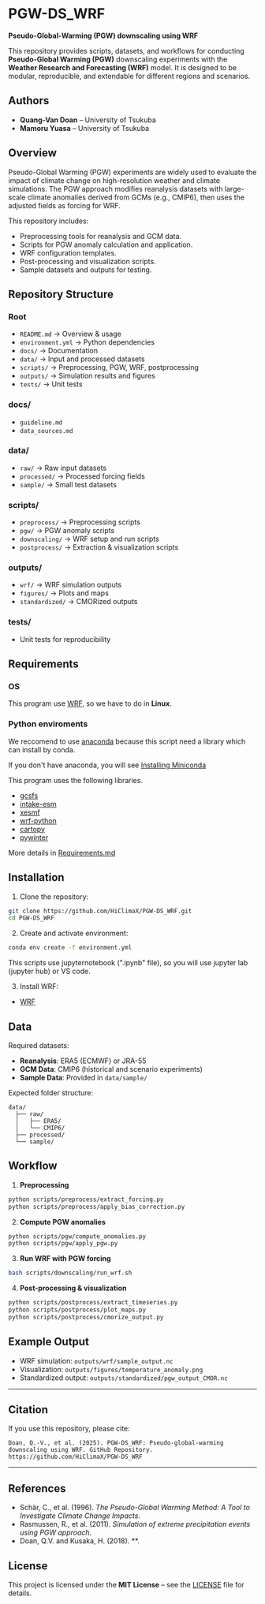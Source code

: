 # PGW-DS_WRF

**Pseudo-Global-Warming (PGW) downscaling using WRF**

This repository provides scripts, datasets, and workflows for conducting **Pseudo-Global Warming (PGW)** downscaling experiments with the **Weather Research and Forecasting (WRF)** model. It is designed to be modular, reproducible, and extendable for different regions and scenarios.

## Authors

* **Quang-Van Doan** – University of Tsukuba 
* **Mamoru Yuasa** – University of Tsukuba


## Overview

Pseudo-Global Warming (PGW) experiments are widely used to evaluate the impact of climate change on high-resolution weather and climate simulations. The PGW approach modifies reanalysis datasets with large-scale climate anomalies derived from GCMs (e.g., CMIP6), then uses the adjusted fields as forcing for WRF.

This repository includes:

* Preprocessing tools for reanalysis and GCM data.
* Scripts for PGW anomaly calculation and application.
* WRF configuration templates.
* Post-processing and visualization scripts.
* Sample datasets and outputs for testing.


## Repository Structure

### Root

* `README.md` → Overview & usage
* `environment.yml` → Python dependencies
* `docs/` → Documentation
* `data/` → Input and processed datasets
* `scripts/` → Preprocessing, PGW, WRF, postprocessing
* `outputs/` → Simulation results and figures
* `tests/` → Unit tests

### docs/

* `guideline.md`
* `data_sources.md`

### data/

* `raw/` → Raw input datasets
* `processed/` → Processed forcing fields
* `sample/` → Small test datasets

### scripts/

* `preprocess/` → Preprocessing scripts
* `pgw/` → PGW anomaly scripts
* `downscaling/` → WRF setup and run scripts
* `postprocess/` → Extraction & visualization scripts

### outputs/

* `wrf/` → WRF simulation outputs
* `figures/` → Plots and maps
* `standardized/` → CMORized outputs

### tests/

* Unit tests for reproducibility

## Requirements

### OS

This program use [WRF](https://github.com/wrf-model/WRF), so we have to do in **Linux**.

### Python enviroments

We reccomend to use [anaconda](https://www.anaconda.com/) because this script need a library which can install by conda.

If you don't have anaconda, you will see [Installing Miniconda](https://www.anaconda.com/docs/getting-started/miniconda/install#linux-terminal-installer)


This program uses the following libraries.

- [gcsfs](https://gcsfs.readthedocs.io/en/latest/)
- [intake-esm](https://intake-esm.readthedocs.io/en/stable/)
- [xesmf](https://xesmf.readthedocs.io/en/latest/index.html)
- [wrf-python](https://wrf-python.readthedocs.io/en/latest/)
- [cartopy](https://scitools.org.uk/cartopy/docs/latest/)
- [pywinter](https://pywinter.readthedocs.io/en/latest/)

More details in [Requirements.md](Requirements.md)

## Installation

1. Clone the repository:

```bash
git clone https://github.com/HiClimaX/PGW-DS_WRF.git
cd PGW-DS_WRF
```

2. Create and activate environment:

```bash
conda env create -f environment.yml
```

This scripts use jupyternotebook (".ipynb" file), so you will use jupyter lab (jupyter hub) or VS code.

3. Install WRF:

* [WRF](https://www.mmm.ucar.edu/weather-research-and-forecasting-model)


## Data

Required datasets:

* **Reanalysis**: ERA5 (ECMWF) or JRA-55
* **GCM Data**: CMIP6 (historical and scenario experiments)
* **Sample Data**: Provided in `data/sample/`

Expected folder structure:

```
data/
  ├── raw/
  │   ├── ERA5/
  │   └── CMIP6/
  ├── processed/
  └── sample/
```


## Workflow

1. **Preprocessing**

```bash
python scripts/preprocess/extract_forcing.py
python scripts/preprocess/apply_bias_correction.py
```

2. **Compute PGW anomalies**

```bash
python scripts/pgw/compute_anomalies.py
python scripts/pgw/apply_pgw.py
```

3. **Run WRF with PGW forcing**

```bash
bash scripts/downscaling/run_wrf.sh
```

4. **Post-processing & visualization**

```bash
python scripts/postprocess/extract_timeseries.py
python scripts/postprocess/plot_maps.py
python scripts/postprocess/cmorize_output.py
```

## Example Output

* WRF simulation: `outputs/wrf/sample_output.nc`
* Visualization: `outputs/figures/temperature_anomaly.png`
* Standardized output: `outputs/standardized/pgw_output_CMOR.nc`

---



## Citation

If you use this repository, please cite:

```
Doan, Q.-V., et al. (2025). PGW-DS_WRF: Pseudo-global-warming downscaling using WRF. GitHub Repository. https://github.com/HiClimaX/PGW-DS_WRF
```

---

## References

* Schär, C., et al. (1996). *The Pseudo-Global Warming Method: A Tool to Investigate Climate Change Impacts*.
* Rasmussen, R., et al. (2011). *Simulation of extreme precipitation events using PGW approach*.
* Doan, Q.V. and Kusaka, H. (2018). **.



## License

This project is licensed under the **MIT License** – see the [LICENSE](LICENSE) file for details.
